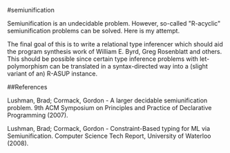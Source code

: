 #semiunification

Semiunification is an undecidable problem. However, so-called "R-acyclic" semiunification problems can be solved. Here is my attempt.

The final goal of this is to write a relational type inferencer which should aid the program synthesis work of William E. Byrd, Greg Rosenblatt and others. This should be possible since certain type inference problems with let-polymorphism can be translated in a syntax-directed way into a (slight variant of an) R-ASUP instance.

##References

Lushman, Brad; Cormack, Gordon - A larger decidable semiunification problem. 9th ACM Symposium on Principles and Practice of Declarative Programming (2007).

Lushman, Brad; Cormack, Gordon - Constraint-Based typing for ML via Semiunification. Computer Science Tech Report, University of Waterloo (2008).
